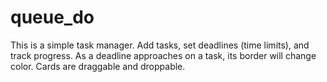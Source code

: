 queue_do
========

This is a simple task manager. Add tasks, set deadlines (time limits), and track progress. As a deadline approaches on a task, its border will change color. Cards are draggable and droppable.
